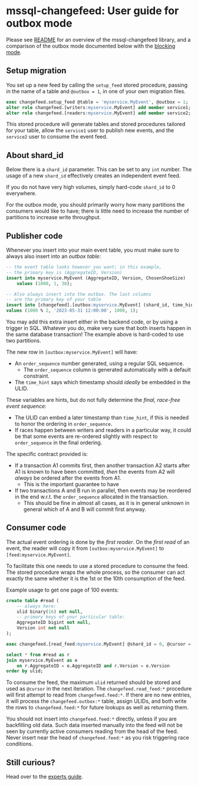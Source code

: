 # mssql-changefeed: User guide for outbox mode

Please see [README](README.md) for an overview of the mssql-changefeed
library, and a comparison of the outbox mode documented below with
the [blocking mode](BLOCKING.md).

## Setup migration

You set up a new feed by calling the `setup_feed` stored procedure,
passing in the name of a table and `@outbox = 1`, in one of your own
migration files.
```sql
exec changefeed.setup_feed @table = 'myservice.MyEvent', @outbox = 1;
alter role changefeed.[writers:myservice.MyEvent] add member service1;
alter role changefeed.[readers:myservice.MyEvent] add member service2;
```

This stored procedure will generate tables and stored procedures tailored
for your table, allow the `service1` user to publish new events, and the
`service2` user to consume the event feed.

## About shard_id

Below there is a `shard_id` parameter. This can be set to any `int` number.
The usage of a new `shard_id` effectively creates an independent
event feed.

If you do not have very high volumes, simply hard-code `shard_id` to 0 everywhere.

For the outbox mode, you should primarily worry how many partitions
the consumers would like to have; there is little need to increase the
number of partitions to increase write throughput.

## Publisher code

Whenever you insert into your main event table, you must make
sure to always also insert into an *outbox table*:
```sql
-- the event table looks however you want; in this example,
-- the primary key is (AggregateID, Version)
insert into myservice.MyEvent (AggregateID, Version, ChosenShoeSize)
    values (1000, 1, 38);

-- Also always insert into the outbox. The last columns
-- are the primary key of your table
insert into [changefeed].[outbox:myservice.MyEvent] (shard_id, time_hint, AggregateID, Version)
values (1000 % 2, '2023-05-31 12:00:00', 1000, 1);
```

You may add this extra insert either in the backend code, or by using a trigger in SQL.
Whatever you do, make very sure that both inserts happen in the same database transaction!
The example above is hard-coded to use two partitions.

The new row in `[outbox:myservice.MyEvent]` will have:
* An `order_sequence` number generated, using a regular SQL sequence.
  * The `order_sequence` column is generated automatically with a default constraint. 
* The `time_hint` says which timestamp should *ideally* be embedded in the ULID.

These variables are hints, but do not fully determine the *final, race-free event sequence*:
* The ULID can embed a later timestamp than `time_hint`, if this is needed to
  honor the ordering in `order_sequence`.
* If races happen between writers and readers in a particular way, it could be that
  some events are re-ordered slightly with respect to `order_sequence` in the final ordering. 

The specific contract provided is:
* If a transaction A1 commits first, then another transaction A2 starts after A1
  is known to have been committed, *then* the events from A2 will *always* be ordered
  after the events from A1.
  * This is the important guarantee to have
* If two transactions A and B run in parallel, then events may be reordered in the end
  w.r.t. the `order_sequence` allocated in the transaction.
  * This should be fine in almost all cases, as it is in general unknown in general which
    of A and B will commit first anyway.

## Consumer code

The actual event ordering is done by the *first reader*. On the *first read*
of an event, the reader will copy it from `[outbox:myservice.MyEvent]`
to `[feed:myservice.MyEvent]`.

To facilitate this one needs to use a stored procedure to consume the feed.
The stored procedure wraps the whole process, so the consumer can act
exactly the same whether it is the 1st or the 10th consumption of the
feed.

Example usage to get one page of 100 events:
```sql
create table #read (
    -- always here:
    ulid binary(16) not null,
    -- primary keys of your particular table:
    AggregateID bigint not null,
    Version int not null	    
);

exec changefeed.[read_feed:myservice.MyEvent] @shard_id = 0, @cursor = @cursor, @pagesize = 100;

select * from #read as r
join myservice.MyEvent as e
    on r.AggregateID = e.AggregateID and r.Version = e.Version 
order by ulid;
```
To consume the feed, the maximum `ulid` returned should be stored and used as `@cursor` in the next
iteration. The `changefeed.read_feed:*` procedure will first attempt
to read from `changefeed.feed:*`. If there are no new entries, it will process the
`changefeed.outbox:*` table, assign ULIDs, and both write the rows
to `changefeed.feed:*` for future lookups as well as returning them.

You should not insert into `changefeed.feed:*` directly, unless if you are
backfilling old data. Such data inserted manually into the feed will not be
seen by currently active consumers reading from the head of the feed. Never
insert near the head of `changefeed.feed:*` as you risk triggering race conditions.

## Still curious?

Head over to the [experts guide](EXPERTS-GUIDE.md).